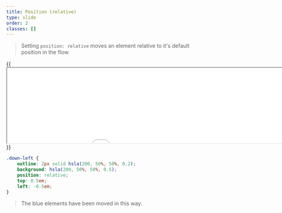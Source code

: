 ```yaml
---
title: Position (relative)
type: slide
order: 2
classes: []
---
```


> Setting `position: relative` moves an element relative to it's default position in the flow.


{{<iframe src="iframes/position/relative.html" width="1000" height="200">}}{{</iframe>}}

```css
.down-left {
    outline: 2px solid hsla(200, 50%, 50%, 0.2);
    background: hsla(200, 50%, 50%, 0.5);
    position: relative;
    top: 0.5em;
    left: -0.5em;
}
```
> The blue elements have been moved in this way.